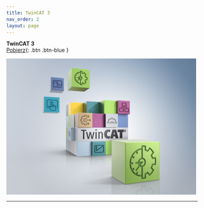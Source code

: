 ```yaml
---
title: TwinCAT 3
nav_order: 2
layout: page
---
```


**TwinCAT 3**
<br>
[Pobierz](https://github.com/BA-PL/Tx6420-DataBase/archive/refs/heads/main.zip){: .btn .btn-blue }


![cube](cube.png "TwinCAT Cube")

---
